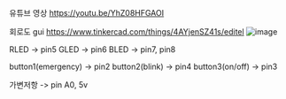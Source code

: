 유튜브 영상
https://youtu.be/YhZ08HFGAOI


회로도 gui
https://www.tinkercad.com/things/4AYjenSZ41s/editel
![image](https://github.com/user-attachments/assets/8085a63b-177e-4e11-ac07-473c04ebc490)

RLED -> pin5
GLED -> pin6
BLED -> pin7, pin8

button1(emergency) -> pin2
button2(blink)     -> pin4
button3(on/off)    -> pin3

가변저항 -> pin A0, 5v
